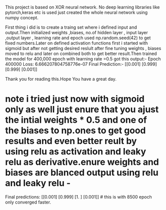 This project is based on XOR neural network.
No deep learning libraries like pytorch,keras etc is used just created the whole neural network using numpy concept.

First thing i did is to create a traing set where i defined input and output.Then initialized weights ,biases, no.of hidden layer , input layer ,output layer , learning rate and epoch used np.random.seed(42) to get fixed numbers.Later on defined activation functions first i started with sigmoid but after not getting desired reslult after fine tuning weights , biases moved to relu and later on combined both to get better result.Then trained the model for 400,000 epoch with learning rate =0.5 got this 
output:- 
Epoch 400000 Loss: 6.666207804758776e-07
Final Prediction:-
[[0.001]
 [0.999]
 [0.999]
 [0.001]]

 Thank you for reading this.Hope You have a great day.

 # note i tried just now with sigmoid only as well just enure that you ajust the intial weights * 0.5 and one of the biases to np.ones to get good results and even better reult by using relu as activation  and leaky relu as derivative.enure weights and biases are blanced output using relu and leaky relu -
Final predictions:
[[0.001]
 [0.999]
 [1.   ]
 [0.001]] # this is with 8500 epoch only  converged faster.



